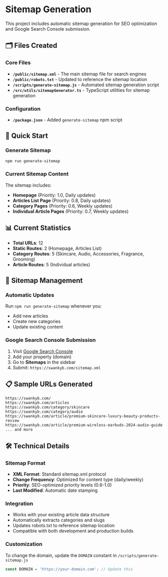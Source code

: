 # Sitemap Generation

This project includes automatic sitemap generation for SEO optimization and Google Search Console submission.

## 🗂️ Files Created

### Core Files
- **`/public/sitemap.xml`** - The main sitemap file for search engines
- **`/public/robots.txt`** - Updated to reference the sitemap location
- **`/scripts/generate-sitemap.js`** - Automated sitemap generation script
- **`/src/utils/sitemapGenerator.ts`** - TypeScript utilities for sitemap generation

### Configuration
- **`/package.json`** - Added `generate-sitemap` npm script

## 🚀 Quick Start

### Generate Sitemap
```bash
npm run generate-sitemap
```

### Current Sitemap Content
The sitemap includes:
- **Homepage** (Priority: 1.0, Daily updates)
- **Articles List Page** (Priority: 0.8, Daily updates)  
- **Category Pages** (Priority: 0.6, Weekly updates)
- **Individual Article Pages** (Priority: 0.7, Weekly updates)

## 📊 Current Statistics
- **Total URLs**: 12
- **Static Routes**: 2 (Homepage, Articles List)
- **Category Routes**: 5 (Skincare, Audio, Accessories, Fragrance, Grooming)
- **Article Routes**: 5 (Individual articles)

## 🔧 Sitemap Management

### Automatic Updates
Run `npm run generate-sitemap` whenever you:
- Add new articles
- Create new categories
- Update existing content

### Google Search Console Submission
1. Visit [Google Search Console](https://search.google.com/search-console/)
2. Add your property (domain)
3. Go to **Sitemaps** in the sidebar
4. Submit: `https://swankyb.com/sitemap.xml`

## 📋 Sample URLs Generated
```
https://swankyb.com/
https://swankyb.com/articles
https://swankyb.com/category/skincare
https://swankyb.com/category/audio
https://swankyb.com/article/premium-skincare-luxury-beauty-products-review
https://swankyb.com/article/premium-wireless-earbuds-2024-audio-guide
... and more
```

## 🛠️ Technical Details

### Sitemap Format
- **XML Format**: Standard sitemap.xml protocol
- **Change Frequency**: Optimized for content type (daily/weekly)
- **Priority**: SEO-optimized priority levels (0.6-1.0)
- **Last Modified**: Automatic date stamping

### Integration
- Works with your existing article data structure
- Automatically extracts categories and slugs
- Updates robots.txt to reference sitemap location
- Compatible with both development and production builds

### Customization
To change the domain, update the `DOMAIN` constant in `/scripts/generate-sitemap.js`

```javascript
const DOMAIN = 'https://your-domain.com'; // Update this
```